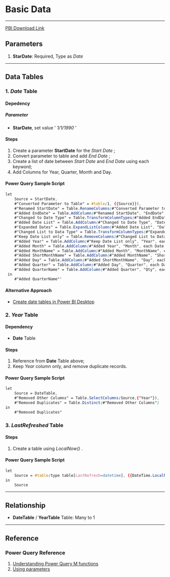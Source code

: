# Basic Data

----------

[PBI Download Link](../_Asset%20Library/Source_Files/Baseline.pbix)

## Parameters

1. **StarDate**: Required, Type as <em> Date </em>

----------

## Data Tables

### 1. <em>Date</em> Table

#### Depedency

##### Parameter

- **StarDate**, set value '<em> 1/1/1990 </em>'

#### Steps
1. Create a parameter **StartDate** for the <em> Start Date </em>;
1. Convert parameter to table and add <em> End Date </em>;
1. Create a list of date between <em> Start Date </em> and <em> End Date </em> using each keyword;
1. Add Columns for Year, Quarter, Month and Day.

#### Power Query Sample Script
```css
let
    Source = StartDate,
    #"Converted Parameter to Table" = #table(1, {{Source}}),
    #"Renamed StartDate" = Table.RenameColumns(#"Converted Parameter to Table",{{"Column1", "StartDate"}}),
    #"Added EndDate" = Table.AddColumn(#"Renamed StartDate", "EndDate", each Date.From(Date.EndOfYear(DateTime.LocalNow()))),
    #"Changed to Date Type" = Table.TransformColumnTypes(#"Added EndDate",{{"StartDate", type date}, {"EndDate", type date}}),
    #"Added Date List" = Table.AddColumn(#"Changed to Date Type", "Date", each {Number.From([StartDate])..Number.From([EndDate])}),
    #"Expanded Dates" = Table.ExpandListColumn(#"Added Date List", "Date"),
    #"Changed List to Data Type" = Table.TransformColumnTypes(#"Expanded Dates",{{"Date", type date}}),
    #"Keep Date List only" = Table.RemoveColumns(#"Changed List to Data Type",{"StartDate", "EndDate"}),
    #"Added Year" = Table.AddColumn(#"Keep Date List only", "Year", each Date.Year([Date]), Int64.Type),
    #"Added Month" = Table.AddColumn(#"Added Year", "Month", each Date.Month([Date]), Int64.Type),
    #"Added MonthName" = Table.AddColumn(#"Added Month", "MonthName", each Date.MonthName([Date])),
    #"Added ShortMonthName" = Table.AddColumn(#"Added MonthName", "ShortMonthName", each Text.Start([MonthName],3)),
    #"Added Day" = Table.AddColumn(#"Added ShortMonthName", "Day", each Date.Day([Date]), Int64.Type),
    #"Added Quarter" = Table.AddColumn(#"Added Day", "Quarter", each Date.QuarterOfYear([Date]), Int64.Type),
    #"Added QuarterName" = Table.AddColumn(#"Added Quarter", "Qty", each Text.Combine({Text.From([Year], "en-US"), "-Q", Text.From([Quarter], "en-US")}), type text)
 in
    #"Added QuarterName"'
```

#### Alternative Approach
- [Create date tables in Power BI Desktop](https://learn.microsoft.com/en-us/power-bi/guidance/model-date-tables)

### 2. <em>Year</em> Table

#### Dependency

- **Date** Table

#### Steps
1. Reference from **Date** Table above;
1. Keep <em>Year</em> column only, and remove duplicate records.

#### Power Query Sample Script
```css
let
    Source = DateTable,
    #"Removed Other Columns" = Table.SelectColumns(Source,{"Year"}),
    #"Removed Duplicates" = Table.Distinct(#"Removed Other Columns")
in
    #"Removed Duplicates"
```

### 3. <em> LastRefreshed</em> Table

#### Steps
1. Create a table using <em> LocalNow() </em>.

#### Power Query Sample Script
```css
let
    Source = #table(type table[LastRefresh=datetime], {{DateTime.LocalNow()}})
in
    Source
```
----------

## Relationship
- **DateTable** / **YearTable** Table: Many to 1

----------

## Reference

### Power Query Reference

1. [Understanding Power Query M functions](https://learn.microsoft.com/en-us/powerquery-m/understanding-power-query-m-functions)
1. [Using parameters](https://learn.microsoft.com/en-us/power-query/power-query-query-parameters)